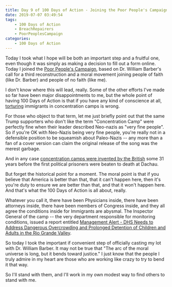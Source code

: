 ```yaml
---
title: Day 9 of 100 Days of Action - Joining the Poor People's Campaign
date: 2019-07-07 03:49:54
tags: 
    - 100 Days of Action
    - BreachRepairers
    - PoorPeoplesCampaign
categories:
    - 100 Days of Action
---
```


Today I took what I hope will be both an important step and a fruitful one, even though it was simply as making a decision to fill out a form online.  Today I joined the [Poor People's Campaign](https://www.breachrepairers.org/poorpeoplescampaign), based on Dr. William Barber's call for a third reconstruction and a moral movement joining people of faith (like Dr. Barber) and people of no faith (like me).

<!--more-->

I don't know where this will lead, really.  Some of the other efforts I've made so far have been major disappointments to me, but the whole point of having 100 Days of Action is that if you have any kind of conscience at all, [torturing](https://thehill.com/latino/450305-doctor-declares-conditions-detained-migrant-children-face-are-comparable-to-torture) immigrants in concentration camps is wrong. 

For those who object to that term, let me just briefly point out that  the same Trump supporters who don't like the term "Concentration Camp" were perfectly fine when their leader described Neo-nazis as "very fine people".  So if you're OK with Neo-Nazis being very fine people, you're really not in a defensible position to be squeamish about Paleo-Nazis -- any more than a fan of a cover version can claim the original release of the song was the merest garbage.

And in any case [concentration camps were invented by the British](https://en.wikipedia.org/wiki/British_concentration_camps) some 31 years before the first political prisoners were beaten to death at Dachau.  

But forget the historical point for a moment.  The moral point is that if you believe that America is better than that, that it can't happen here, then it's you're duty to ensure we are better than that, and that it won't happen here.  And that's what the 100 Days of Action is all about, really.  

Whatever you call it, there have been Physicians inside, there have been attorneys inside, there have been members of Congress inside, and they all agree the conditions inside for Immigrants are abysmal.  The Inspector General of the camp -- the very department responsible for monitoring conditions, issued a report entitled [Management Alert - DHS Needs to Address Dangerous Overcrowding and Prolonged Detention of Children and Adults in the Rio Grande Valley](https://www.oig.dhs.gov/sites/default/files/assets/2019-07/OIG-19-51-Jul19_.pdf).

So today I took the important if convenient step of officially casting my lot with Dr. William Barber.  It may not be true that "The arc of the moral universe is long, but it bends toward justice."  I just know that the people I truly admire in my heart are those who are working like crazy to try to bend it that way.

So I'll stand with them, and I'll work in my own modest way to find others to stand with me.
